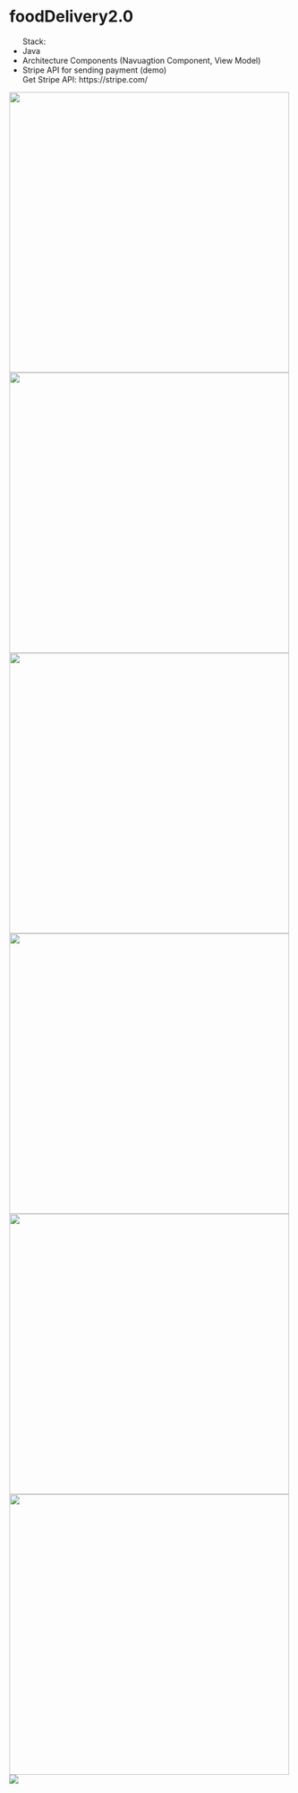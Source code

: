 # foodDelivery2.0
<ul>Stack:
  <li>Java</li>
  <li>Architecture Components (Navuagtion Component, View Model)</li>
  <li>Stripe API for sending payment (demo)</li>
  Get Stripe API: https://stripe.com/
</ul>

<img src="https://i.imgur.com/cU0Kp0Y.png" height= "500px" > </img>
<img src="https://i.imgur.com/1gzumEM.png" height= "500px" > </img>
<img src="https://i.imgur.com/WJgEP1o.png" height="500px"> </img>
<img src="https://i.imgur.com/0b7kqpK.png" height="500px" />
<img src="https://i.imgur.com/0lJpqVl.png" height="500px" />
<img src = "https://i.imgur.com/j7O5Y0S.png" height = "500px" />
<img src="https://i.imgur.com/jJr7WT0.png" />

